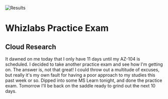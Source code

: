 ![Results](https://user-images.githubusercontent.com/53405071/108133745-f4e0ef80-70ac-11eb-88a9-07c6fd530a4f.png)

# Whizlabs Practice Exam

## Cloud Research

It dawned on me today that I only have 11 days until my AZ-104 is scheduled. I decided to take another practice exam and see how I'm getting on. The answer is, not that great! I could throw out a multitude of excuses, but really it's my own fault for having a poor approach to my studies this past week or so. Dipped into some MS Learn tonight, and done the practice exam. Tomorrow I'll be back on the saddle ready to grind out the next 10 days. 

